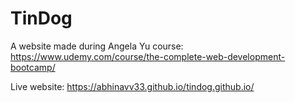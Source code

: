 # TinDog
A website made during Angela Yu course: https://www.udemy.com/course/the-complete-web-development-bootcamp/

Live website:
https://abhinavv33.github.io/tindog.github.io/
